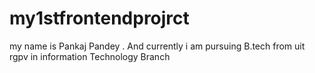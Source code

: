 # my1stfrontendprojrct
my name is Pankaj Pandey . And currently i am pursuing B.tech from uit rgpv in information Technology Branch
